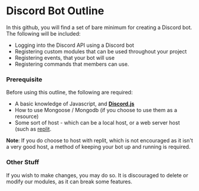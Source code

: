 # Discord Bot Outline
In this github, you will find a set of bare minimum for creating a Discord bot. The following will be included:
- Logging into the Discord API using a Discord bot
- Registering custom modules that can be used throughout your project
- Registering events, that your bot will use
- Registering commands that members can use.

### Prerequisite
Before using this outline, the following are required:
- A basic knowledge of Javascript, and [**Discord.js**](https://discord.js.org/#/docs/discord.js/stable/general/welcome)
- How to use Mongoose / Mongodb (if you choose to use them as a resource)
- Some sort of host - which can be a local host, or a web server host (such as [replit](https://www.replit.com).

**Note**: If you do choose to host with replit, which is not encouraged as it isn't a very good host, a method of keeping your bot up and running is required.

### Other Stuff
If you wish to make changes, you may do so. It is discouraged to delete or modify our modules, as it can break some features.